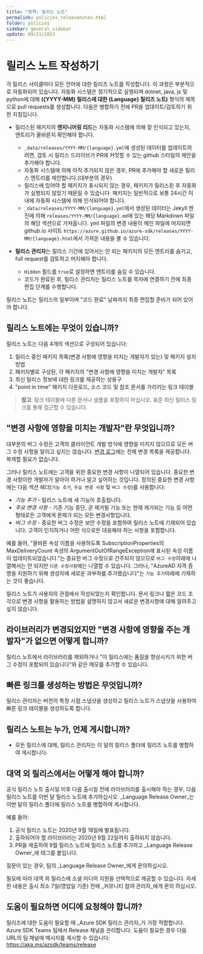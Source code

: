 ```yaml
---
title: "정책: 릴리스 노트"
permalink: policies_releasenotes.html
folder: policies
sidebar: general_sidebar
update: 09/21/2023
---
```


# 릴리스 노트 작성하기

 각 릴리스 사이클마다 모든 언어에 대한 릴리즈 노트를 작성합니다. 이 과정은 부분적으로 자동화되어 있습니다. 자동화 시스템은 정기적으로 실행되며 dotnet, java, js 및 python에 대해 **({YYYY-MM} 릴리스에 대한 {Language} 릴리즈 노트)** 형식의 제목으로 pull requests를 생성합니다. 다음은 병합하기 전에 PR을 업데이트/검토하기 위한 지침입니다.

- 릴리스된 패키지의 **엔지니어링 리드**는 자동화 시스템에 의해 잘 인식되고 있는지, 엔트리가 올바른지 확인해야 합니다.
  - `_data/releases/YYYY-MM/{language}.yml`에 생성된 데이터를 업데이트하려면, 검토 시 릴리스 드라이브가 PR에 커밋할 수 있는 github 스타일의 제안을 추가해야 합니다.
  - 자동화 시스템에 의해 아직 추가되지 않은 경우, PR에 추가해야 할 새로운 릴리스 엔트리를 제안합니다.(대부분의 경우)
  - 릴리스에 있어야 할 패키지가 표시되지 않는 경우, 패키지가 릴리스된 후 자동화가 실행되지 않았기 때문일 수 있습니다. 패키지는 일반적으로 보통 24시간 이내에 자동화 시스템에 의해 인식되어야 합니다.
  - `_data/releases/YYYY-MM/{language}.yml`에서 생성된 데이터는 Jekyll 엔진에 의해 `releases/YYYY-MM/{language}.md`에 있는 해당 Markdown 파일의 해당 섹션으로 가져옵니다. yml 파일의 변경 내용이 메인 파일에 머지되면 github.io 사이트 `https://azure.github.io/azure-sdk/releases/YYYY-MM/{language}.html`에서 가져온 내용을 볼 수 있습니다.

- **릴리스 관리자**는 릴리스 기간에 있어서는 안 되는 패키지의 모든 엔트리를 숨기고, full request를 검토하고 머지해야 합니다.
  - `Hidden` 필드를 `true`로 설정하면 엔트리를 숨길 수 있습니다.
  - 코드가 완료된 후, 릴리스 관리자는 릴리스 노트를 목차에 연결하기 전에 최종 편집 단계를 수행합니다.

릴리스 노트는 릴리스의 일부이며 "코드 완료" 날짜까지 최종 편집할 준비가 되어 있어야 합니다.

## 릴리스 노트에는 무엇이 있습니까?

릴리스 노트는 다음 4개의 색션으로 구성되어 있습니다:

1. 릴리스 중인 패키지 목록(변경 사항에 영향을 미치는 개발자가 있는) 및 패키지 설치 방법
2. 패키지별로 구성된, 각 패키지의 "변경 사항에 영향을 미치는 개발자" 목록
3. 최신 릴리스 정보에 대한 링크를 제공하는 상용구
4. "point in time" 패키지 다운로드, 소스 코드 및 참조 문서를 가리키는 링크 테이블

> **참고**: 링크 테이블에 다른 문서나 샘플을 포함하지 마십시오.  표준 최신 릴리스 링크를 통해 접근할 수 있습니다.

## "변경 사항에 영향을 미치는 개발자"란 무엇입니까?

대부분의 버그 수정은 고객의 클라이언트 개발 방식에 영향을 미치지 않으므로 모든 버그 수정 사항을 알리고 싶지는 않습니다. [변경 로그](https://azure.github.io/azure-sdk/policies_releases.html#change-logs)에는 전체 변경 목록을 제공합니다. 복제할 필요가 없습니다.

그러나 릴리스 노트에는 고객을 위한 중요한 변경 사항이 나열되어 있습니다. 중요한 변경 사항이란 개발자가 알아야 하거나 알고 싶어하는 것입니다. 정의된 중요한 변경 사항에는 다음 섹션 헤더(`기능 추가`, `주요 변경 사항` 및 `버그 수정`)를 사용합니다:

* *기능 추가* - 릴리스 노트에 새 기능이 호출됩니다.
* *주요 변경 사항* - 기존 기능 중단, 곧 제거될 기능 또는 현재 제거되는 기능 등 어떤 형태로든 고객에게 문제가 되는 모든 변경사항입니다.
* *버그 수정* - 중요한 버그 수정은 보안 수정을 포함하여 릴리스 노트에 기재되어 있습니다. 고객이 인지하거나 어떤 식으로든 대응해야 하는 사항을 포함합니다. 

예를 들어, "올바른 속성 이름을 사용하도록 SubscriptionProperties의 MaxDeliveryCount 속성의 ArgumentOutOfRangeException에 표시된 속성 이름이 업데이트되었습니다."는 중요한 버그 수정으로 간주되지 않으므로 `버그 수정`아래에 나열해서는 안 되지만 `다른 수정사항`에는 나열할 수 있습니다. 그러나, "AzureAD 자격 증명을 지원하기 위해 생성자에 새로운 과부하를 추가했습니다"는 `기능 추가`아래에 기재하는 것이 좋습니다.

릴리스 노트가 사용자의 관점에서 작성되었는지 확인합니다. 문서 링크나 짧은 코드 조각으로 변경 사항을 활용하는 방법을 설명하지 않고서 새로운 변경사항에 대해 알려주고 싶지 않습니다. 

## 라이브러리가 변경되었지만 "변경 사항에 영향을 주는 개발자"가 없으면 어떻게 합니까?

릴리스 노트에서 라이브러리를 제외하거나 "이 릴리스에는 품질을 향상시키기 위한 버그 수정이 포함되어 있습니다"와 같은 메모를 추가할 수 있습니다.

## 빠른 링크를 생성하는 방법은 무엇입니까?

릴리스 관리자는 버전의 특정 시점 스냅샷을 생성하고 릴리스 노트가 스냅샷을 사용하여 빠른 링크 테이블을 생성하도록 합니다. 

## 릴리스 노트는 누가, 언제 게시합니까?

* 모든 릴리스에 대해, 릴리스 관리자는 이 달의 릴리스 폴더에 릴리즈 노트를 병합하여 게시합니다.

## 대역 외 릴리스에서는 어떻게 해야 합니까?

공식 릴리스 노트 출시일 이후 다음 출시일 전에 라이브러리를 출시해야 하는 경우, 다음 릴리스 노트를 이번 달 릴리스 노트에 추가하십시오. _Language Release Owner_는 이번 달의 릴리스 폴더에 릴리스 노트를 병합하여 게시합니다.


예를 들어:
1. 공식 릴리스 노트는 2020년 9월 18일에 발표됩니다.
1. 출하되어야 할 라이브러리는 2020년 9월 22일까지 출하되지 않습니다.
1. PR을 제출하여 9월 릴리스 노트에 릴리스 노트를 추가하고 _Language Release Owner_에 태그를 붙입니다.

질문이 있는 경우, 팀의 _Language Release Owner_에게 문의하십시오.

필요에 따라 대역 외 릴리스에 소셜 미디어 지원을 선택적으로 제공할 수 있습니다. 자세한 내용은 출시 최소 7일(영업일 기준) 전에 _커뮤니티 참여 관리자_에게 문의 하십시오.

## 도움이 필요하면 어디에 요청해야 합니까?

릴리즈에 대한 도움이 필요할 때 _Azure SDK 릴리스 관리자_가 가장 적합합니다. Azure SDK Teams 팀에서 Release 채널을 관리합니다. 도움이 필요한 경우 다음 URL의 팀 채널에 메시지를 게시할 수 있습니다: <https://aka.ms/azsdk/teams/release>

